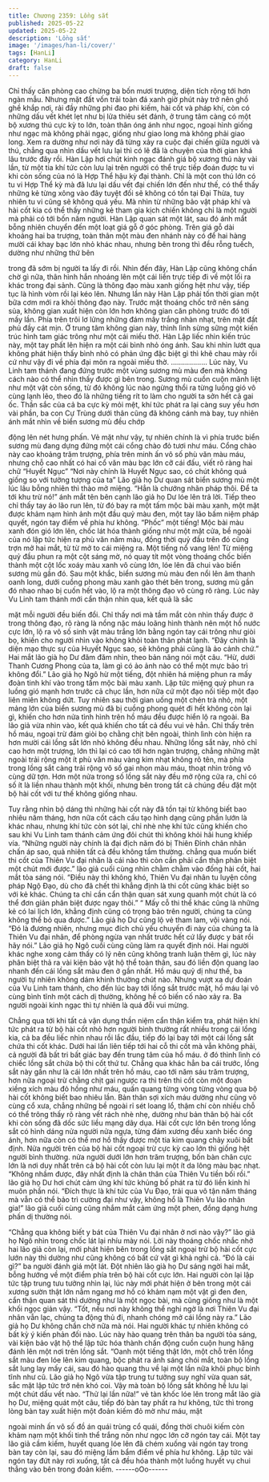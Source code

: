 ```yaml
---
title: Chương 2359: Lồng sắt
published: 2025-05-22
updated: 2025-05-22
description: 'Lồng sắt'
image: '/images/han-li/cover/'
tags: [HanLi]
category: HanLi
draft: false
---
```


Chỉ thấy căn phòng cao chừng ba bốn mươi trượng, diện tích
rộng tới hơn ngàn mẫu.
Nhưng mặt đất vốn trải toàn đá xanh giờ phút này trở nên ghồ
ghề khắp nơi, rải đầy những phi đao phi kiếm, hài cốt và pháp khí,
còn có những dấu vết khét lẹt như bị lửa thiêu sét đánh, ở trung
tâm càng có một bộ xương thú cực kỳ to lớn, toàn thân óng ánh
như ngọc, ngoại hình giống như ngạc mà không phải ngạc, giống
như giao long mà không phải giao long.
Xem ra dường như nơi này đã từng xảy ra cuộc đại chiến giữa
người và thú, chẳng qua nhìn dấu vết lưu lại thì có lẽ đã là
chuyện của thời gian khá lâu trước đây rồi.
Hàn Lập hơi chút kinh ngạc đánh giá bộ xương thú này vài lần, từ
một tia khí tức còn lưu lại trên người có thể trực tiếp đoán được
tu vi khi còn sống của nó là Hợp Thể hậu kỳ đại thành.
Chỉ là một con thú lớn có tu vi Hợp Thể kỳ mà đã lưu lại dấu vết
đại chiến lớn đến như thế, có thể thấy những kẻ từng xông vào
đây tuyệt đối sẽ không có tồn tại Đại Thừa, tuy nhiên tu vi cũng sẽ
không quá yếu.
Mà nhìn từ những bảo vật pháp khí và hài cốt kia có thể thấy
những kẻ tham gia kịch chiến không chỉ là một người mà phải có
tới bốn năm người.
Hàn Lập quan sát một lát, sau đó ánh mắt bỗng nhiên chuyển đến
một loạt giá gỗ ở góc phòng.
Trên giá gỗ dài khoảng hai ba trượng, toàn thân một màu đen
nhánh này có để hai hàng mười cái khay bạc lớn nhỏ khác nhau,
nhưng bên trong thì đều rỗng tuếch, dường như những thứ bên

trong đã sớm bị người ta lấy đi rồi.
Nhìn đến đây, Hàn Lập cũng không chần chờ gì nữa, thân hình
hắn nhoáng lên một cái liền trực tiếp đi về một lối ra khác trong
đại sảnh.
Cũng là thông đạo màu xanh giống hệt như vậy, tiếp tục là hình
vòm rồi lại kéo lên.
Nhưng lần này Hàn Lập phải tốn thời gian một bữa cơm mới ra
khỏi thông đạo này.
Trước mặt thoáng chốc trở nên sáng sủa, không gian xuất hiện
còn lớn hơn không gian căn phòng trước đó tới mấy lần.
Phía trên trôi lơ lửng những đám mây trắng nhàn nhạt, trên mặt
đất phủ đầy cát mịn.
Ở trung tâm không gian này, thình lình sừng sững một kiến trúc
hình tam giác trông như một cái miếu thờ.
Hàn Lập liếc nhìn kiến trúc này, một tay phất lên hiện ra một cái
bình nhỏ óng ánh.
Sau khi nhìn lướt qua không phát hiện thấy bình nhỏ có phản ứng
đặc biệt gì thì khẽ chau mày rồi cứ như vậy đi về phía đại môn ra
ngoài miếu thờ.
………………
Lúc này, Vu Linh tam thánh đang đứng trước một vùng sương mù
màu đen mà không cách nào có thể nhìn thấy được gì bên trong.
Sương mù cuồn cuộn mãnh liệt như một vật còn sống, từ đó
không lúc nào ngừng thổi ra từng luồng gió vô cùng lạnh lẽo, theo
đó là những tiếng rít to làm cho người ta sởn hết cả gai ốc.
Thần sắc của cả ba cực kỳ mỏi mệt, khí tức phát ra lại càng suy
yếu hơn vài phần, ba con Cự Trùng dưới thân cũng đã không
cánh mà bay, tuy nhiên ánh mắt nhìn về biển sương mù đều chớp

động lên nét hưng phấn.
Vẻ mặt như vậy, tự nhiên chính là vì phía trước biển sương mù
đang dựng đứng một cái cổng chào đỏ tươi như máu.
Cổng chào này cao khoảng trăm trượng, phía trên minh ấn vô số
phù văn màu máu, nhưng chỗ cao nhất có hai cổ văn màu bạc
lớn cỡ cái đấu, viết rõ ràng hai chữ “Huyết Ngục”
“Nơi này chính là Huyết Ngục sao, có chút không quá giống so
với tưởng tượng của ta” Lão giả họ Dư quan sát biển sương mù
một lúc lâu bỗng nhiên thì thào mở miệng.
“Hẳn là chướng nhãn pháp thôi. Để ta tới khu trừ nó!” ánh mắt tên
bên cạnh lão giả họ Dư lóe lên trả lời.
Tiếp theo chỉ thấy tay áo lão run lên, từ đó bay ra một tấm mộc
bài màu xanh, một mặt được khảm nạm hình ảnh một đầu quỷ
màu đen, một tay lão bấm niệm pháp quyết, ngón tay điểm về
phía hư không.
“Phốc” một tiếng!
Mộc bài màu xanh đón gió lớn lên, chốc lát hóa thành giống như
một mặt cửa, bề ngoài của nó lập tức hiện ra phù văn năm màu,
đồng thời quỷ đầu trên đó cũng trợn mở hai mắt, từ từ mở to cái
miệng ra.
Một tiếng nổ vang lên!
Từ miệng quỷ đầu phun ra một cột sáng mờ, nó quay tít một vòng
thoáng chốc biến thành một cột lốc xoáy màu xanh vô cùng lớn,
lóe lên đã chui vào biển sương mù gần đó.
Sau một khắc, biển sương mù màu đen nổi lên âm thanh oanh
long, dưới cuồng phong màu xanh gào thét bên trong, sương mù
gần đó nhao nhao bị cuốn hết vào, lộ ra một thông đạo vô cùng rõ
ràng.
Lúc này Vu Linh tam thánh mới cẩn thận nhìn qua, kết quả là sắc

mặt mỗi người đều biến đổi.
Chỉ thấy nơi mà tầm mắt còn nhìn thấy được ở trong thông đạo,
rõ ràng là nồng nặc máu loãng hình thành nên một hồ nước cực
lớn, lộ ra vô số sinh vật màu trắng lớn bằng ngón tay cái trông
như giòi bọ, khiến cho người nhìn vào không khỏi toàn thân phát
lạnh.
“Đây chính là diện mạo thực sự của Huyết Ngục sao, sẽ không
phải cũng là ảo cảnh chứ.” Hai mắt lão già họ Dư đăm đăm nhìn,
theo bản năng nói một câu.
“Hừ, dưới Thanh Cương Phong của ta, làm gì có ảo ảnh nào có
thể một mực bảo trì không đổi.” Lão giả họ Ngô hừ một tiếng, đột
nhiên há miệng phun ra mấy đoàn tinh khí vào trong tấm mộc bài
màu xanh.
Lập tức miệng quỷ phun ra luồng gió mạnh hơn trước cả chục
lần, hơn nữa cứ một đạo nối tiếp một đạo liên miên không dứt.
Tuy nhiên sau thời gian uống một chén trà nhỏ, một mảng lớn của
biển sương mù đã bị cuồng phong quét đi hết không còn lại gì,
khiến cho hơn nửa tình hình trên hồ máu đều được hiển lộ ra
ngoài.
Ba lão giả vừa nhìn vào, kết quả khiến cho tất cả đều vui vẻ hẳn.
Chỉ thấy trên hồ máu, ngoại trừ đám giòi bọ chằng chịt bên ngoài,
thình lình còn hiện ra hơn mười cái lồng sắt lớn nhỏ không đều
nhau.
Những lồng sắt này, nhỏ chỉ cao hơn một trượng, lớn thì lại có
cao tới hơn ngàn trượng, chẳng những mặt ngoài trải rộng một ít
phù văn màu vàng kim nhạt không rõ tên, mà phía trong lồng sắt
càng trải rộng vô số gai nhọn màu máu, thoạt nhìn trông vô cùng
dữ tợn.
Hơn một nửa trong số lồng sắt này đều mở rộng cửa ra, chỉ có số
ít là liền nhau thành một khối, nhưng bên trong tất cả chúng đều
đặt một bộ hài cốt với tư thế không giống nhau.

Tuy rằng nhìn bộ dáng thì những hài cốt này đã tồn tại từ không
biết bao nhiêu năm tháng, hơn nữa cốt cách cấu tạo hình dạng
cũng phần lướn là khác nhau, nhưng khí tức còn sót lại, chỉ nhè
nhẹ khí tức cũng khiến cho sau khi Vu Linh tam thánh cảm ứng
đôi chút thì không khỏi hãi hung khiếp vía.
“Những người này chính là đại địch năm đó bị Thiên Đỉnh chân
nhân chấn áp sao, quả nhiên tất cả đều không tầm thường. chẳng
qua muốn biết thi cốt của Thiên Vu đại nhân là cái nào thì còn cần
phải cẩn thận phân biệt một chút mới được.” lão giả cuối cùng
nhìn chằm chằm vào đống hài cốt, hai mắt tỏa sáng nói.
“Điều này thì không khó, Thiên Vu đại nhân tu luyện công pháp
Ngộ Đạo, dù cho đã chết thì khẳng định là thi cốt cũng khác biệt
so với kẻ khác. Chúng ta chỉ cần cẩn thận quan sát xung quanh
một chút là có thể đơn giản phân biệt được ngay thôi.”
“ Mấy cỗ thi thể khác cũng là những kẻ có lai lịch lớn, khẳng định
cũng có trọng bảo trên người, chúng ta cũng không thể bỏ qua
được.” Lão giả họ Dư cũng lộ vẻ tham lam, vội vàng nói.
“Đó là đương nhiên, nhưng mục đích chủ yếu chuyến đi này của
chúng ta là Thiên Vu đại nhân, để phòng ngừa vạn nhất trước hết
cứ lấy được y bát rồi hãy nói.” Lão giả họ Ngô cuối cùng cũng làm
ra quyết định nói.
Hai người khác nghe xong cảm thấy có lý nên cũng không tranh
luận thêm gì, lúc này phân biệt thả ra vài kiện bảo vật hộ thể toàn
thân, sau đó liền độn quang lao nhanh đến cái lồng sắt màu đen
ở gần nhất.
Hồ máu quỷ dị như thế, ba người tự nhiên không dám khinh
thường chút nào.
Nhưng vượt xa dự đoán của Vu Linh tam thánh, cho đến lúc bay
tới lồng sắt trước mặt, hồ máu lại vô cùng bình tĩnh một cách dị
thường, không hề có biến cố nào xảy ra.
Ba người ngoài kinh ngạc thì tự nhiên là quá đỗi vui mừng.

Chẳng qua tới khi tất cả vận dụng thần niệm cẩn thận kiểm tra,
phát hiện khí tức phát ra từ bộ hài cốt nhỏ hơn người bình thường
rất nhiều trong cái lồng kia, cả ba đều liếc nhìn nhau rồi lắc đầu,
tiếp đó lại bay tới một cái lồng sắt chứa thi cốt khác.
Dưới hai lần liên tiếp tới hai cỗ thi cốt mà vẫn không phải, cả
người đã bất tri bất giác bay đến trung tâm của hồ máu.
ở đó thình lình có chiếc lồng sắt chứa bộ thi cốt thứ tư.
Chẳng qua khác hẳn ba cái trước, lồng sắt này gần như là cái lớn
nhất trên hồ máu, cao tới năm sáu trăm trượng, hơn nữa ngoại
trừ chằng chịt gai ngược ra thì trên thi cốt còn một đoạn xiềng
xích màu đỏ hồng như máu, quấn quang từng vòng từng vòng
qua bộ hài cốt không biết bao nhiêu lần.
Bản thân sợi xích máu dường như cũng vô cùng cổ xưa, chẳng
những bề ngoài rỉ sét loang lổ, thậm chí còn nhiều chỗ có thể
trông thấy rõ ràng vết rách nhè nhẹ, dường như bản thân bộ hài
cốt khi còn sống đã dốc sức liều mạng dãy dụa.
Hài cốt cực lớn bên trong lồng sắt có hình dáng nửa người nửa
ngựa, từng đám xương đều xanh biếc óng ánh, hơn nữa còn có
thể mơ hồ thấy được một tia kim quang chảy xuôi bất định.
Nửa người trên của bộ hài cốt ngoại trừ cực kỳ cao lớn thì giống
hệt người bình thường. nửa người dưới lớn hơn trăm trượng, bốn
bàn chân cực lớn là nơi duy nhất trên cả bộ hài cốt còn lưu lại
một ít da lông màu bạc nhạt.
“Không nhầm được, đây nhất định là chân thân của Thiên Vu tiền
bối rồi.” lão giả họ Dư hơi chút cảm ứng khí tức khủng bố phát ra
từ đó liền kinh hỉ muôn phần nói.
“Đích thực là khí tức của Vu Đạo, trải qua vô tận năm tháng mà
vẫn có thể bảo trì cường đại như vậy, không hổ là Thiên Vu lão
nhân gia!” lão giả cuối cùng cũng nhắm mắt cảm ứng một phen,
đồng dạng hưng phấn dị thường nói.

“Chẳng qua không biết y bát của Thiên Vu đại nhân ở nơi nào
vậy?” lão giả họ Ngô nhìn trong chốc lát lại nhíu mày nói.
Lời này thoáng chốc nhắc nhở hai lão giả còn lại, mới phát hiện
bên trong lồng sắt ngoại trừ bộ hài cốt cực lướn này thì dường
như cũng không có bất cứ vật gì khả nghi cả.
“Đó là cái gì?” ba người đánh giá một lát. Đột nhiên lão già họ Dư
sáng ngời hai mắt, bỗng hướng về một điểm phía trên bộ hài cốt
cực lớn.
Hai người còn lại lập tức tập trung tưu tưởng nhìn lại, lúc này mới
phát hiện ở bên trong một cái xương sườn thật lớn nằm ngang
mơ hồ có khảm nạm một vật gì đen đen, cẩn thận quan sát thì
dường như là một ngọc bài, mà cũng giống như là một khối ngọc
giản vậy.
“Tốt, nếu nơi này không thể nghi ngờ là nơi Thiên Vu đại nhân
vẫn lạc, chúng ta động thủ đi, nhanh chóng mở cái lồng này ra.”
Lão giả họ Dư không chần chờ nữa mà nói.
Hai người khác tự nhiên không có bất kỳ ý kiến phản đối nào.
Lúc này hào quang trên thân ba người tỏa sáng, vài kiện bảo vật
hộ thể lập tức hóa thành chấn động cuồn cuộn hung hăng đánh
lên một nơi trên lồng sắt.
“Oanh một tiếng thật lớn, một chỗ trên lồng sắt màu đen lóe lên
kim quang, bộc phát ra ánh sáng chói mắt, toàn bộ lồng sắt lung
lay mấy cái, sau đó hào quang thu về lại một lần nữa khôi phục
bình tĩnh như cũ.
Lão giả họ Ngô vừa tập trung tư tưởng suy nghĩ vừa quan sát,
sắc mặt lập tức trở nên khó coi.
Vậy mà toàn bộ lồng sắt không hề lưu lại một chút dấu vết nào.
“Thử lại lần nữa!” vẻ tàn khốc lóe lên trong mắt lão già họ Dư,
miệng quát một câu, tiếp đó bàn tay phất ra hư không, tức thì
trong lòng bàn tay xuất hiện một đoản kiếm đỏ mờ như máu, mặt

ngoài minh ấn vô số đồ án quái trùng cổ quái, đồng thời chuôi
kiếm còn khảm nạm một khối tinh thể trắng nõn như ngọc lớn cỡ
ngón tay cái.
Một tay lão giả cầm kiếm, huyết quang lóe lên đã chém xuống vài
ngón tay trong bàn tay còn lại, sau đó miệng lầm bẩm điểm về
phía hư không.
Lập tức vài ngón tay đứt này rơi xuống, tất cả đều hóa thành một
luồng huyết vụ chui thẳng vào bên trong đoản kiếm.
------oOo------

